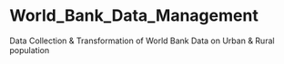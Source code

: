# World_Bank_Data_Management
Data Collection &amp; Transformation of World Bank Data on Urban &amp; Rural population
